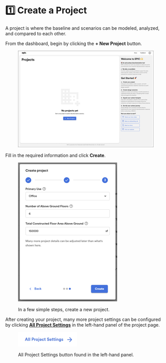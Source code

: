 # 1️⃣ Create a Project

A project is where the baseline and scenarios can be modeled, analyzed, and compared to each other.&#x20;

From the dashboard, begin by clicking the **+ New Project** button.&#x20;

<div align="left">

<figure><img src="../../.gitbook/assets/image (2) (1).png" alt="" width="563"><figcaption></figcaption></figure>

</div>

Fill in the required information and click **Create**.

<div align="left">

<figure><img src="../../.gitbook/assets/image (1) (1) (1) (1).png" alt="" width="310"><figcaption><p>In a few simple steps, create a new project. </p></figcaption></figure>

</div>

After creating your project, many more project settings can be configured by clicking [**All Project Settings**](all-project-settings.md) in the left-hand panel of the project page. &#x20;

<div align="left">

<figure><img src="../../.gitbook/assets/image (24).png" alt="" width="184"><figcaption><p>All Project Settings button found in the left-hand panel. </p></figcaption></figure>

</div>
